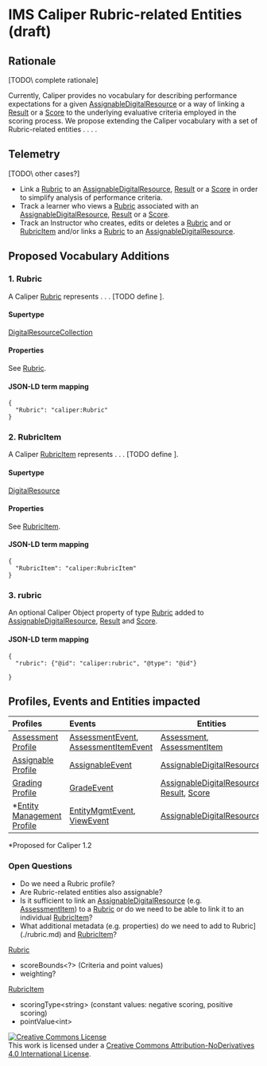 # IMS Caliper Rubric-related Entities (draft)

## Rationale
\[TODO\ complete rationale]

Currently, Caliper provides no vocabulary for describing performance expectations for a given [AssignableDigitalResource](#AssignableDigitalResource) or a way of linking a [Result](#result) or a [Score](#score) to the underlying evaluative criteria employed in the scoring process.  We propose extending the Caliper vocabulary with a set of Rubric-related entities . . . .

## Telemetry
\[TODO\ other cases?]
* Link a [Rubric](./rubric.md) to an  [AssignableDigitalResource](#AssignableDigitalResource), [Result](#result) or a [Score](#score) in order to simplify analysis of performance criteria.
* Track a learner who views a [Rubric](./rubric.md) associated with an [AssignableDigitalResource](#AssignableDigitalResource), [Result](#result) or a [Score](#score).
* Track an Instructor who creates, edits or deletes a [Rubric](./rubric.md) and or [RubricItem](./rubricItem) and/or links a [Rubric](./rubric.md) to an [AssignableDigitalResource](#assignableDigitalResource).

## Proposed Vocabulary Additions

### 1. Rubric
A Caliper [Rubric](./rubric.md) represents . . . \[TODO define \].

#### Supertype
[DigitalResourceCollection](#digitalResourceCollection)

#### Properties
See [Rubric](./rubric.md).

#### JSON-LD term mapping
```
{
  "Rubric": "caliper:Rubric"
}
```

### 2. RubricItem
A Caliper [RubricItem](./rubricItem.md) represents . . . \[TODO define \].

#### Supertype
[DigitalResource](#digitalResource)

#### Properties
See [RubricItem](./rubricItem.md).

#### JSON-LD term mapping
```
{
  "RubricItem": "caliper:RubricItem"
}
```

### 3. rubric
An optional Caliper Object property of type [Rubric](#rubric) added to [AssignableDigitalResource](#assignableDigitalResource), [
Result](#result) and [Score](#score).

#### JSON-LD term mapping
```
{
  "rubric": {"@id": "caliper:rubric", "@type": "@id"}

}
```

## Profiles, Events and Entities impacted
| Profiles | Events | Entities |
| :------- | :--- | ----------- |
| [Assessment Profile](#assessmentProfile) | [AssessmentEvent](#assessmentEvent), [AssessmentItemEvent](#assessmentItemEvent) | [Assessment](#assessment), [AssessmentItem](#assessmentItem) |
| [Assignable Profile](#assignableProfile) | [AssignableEvent](#assignableEvent) | [AssignableDigitalResource](#assignableDigitalResource) |
| [Grading Profile](#gradingProfile) | [GradeEvent](#gradeEvent) | [AssignableDigitalResource](#assignableDigitalResource), [Result](#result), [Score](#score) |
| \*[Entity Management Profile](#entityMgmtProfile) | [EntityMgmtEvent](#entityMgmtEvent), [ViewEvent](#viewEvent) | [AssignableDigitalResource](#assignableDigitalResource) |

\*Proposed for Caliper 1.2

### Open Questions
* Do we need a Rubric profile?
* Are Rubric-related entities also assignable?
* Is it sufficient to link an [AssignableDigitalResource](#assignableDigitalResource)
(e.g. [AssessmentItem](#assessmentItem)) to a [Rubric](./rubric.md) or do we need
to be able to link it to an individual [RubricItem](./rubricItem)?
* What additional metadata (e.g. properties) do we need to add to Rubric](./rubric.md) and [RubricItem](./rubricItem)?

[Rubric](./rubric.md)
* scoreBounds<?> (Criteria and point values)
* weighting?

[RubricItem](./rubricItem)
* scoringType\<string\> (constant values: negative scoring, positive scoring)
* pointValue\<int\>

<a rel="license" href="http://creativecommons.org/licenses/by-nd/4.0/">
<img alt="Creative Commons License" style="border-width:0" src="https://i.creativecommons.org/l/by-nd/4.0/88x31.png" /></a>
<br />
This work is licensed under a <a rel="license" href="http://creativecommons.org/licenses/by-nd/4.0/">Creative Commons Attribution-NoDerivatives 4.0 International License</a>.
